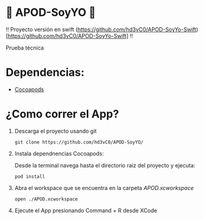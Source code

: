 # 🚀 APOD-SoyYO 🚀

‼️  Proyecto versión en swift (https://github.com/hd3vC0/APOD-SoyYo-Swift)[https://github.com/hd3vC0/APOD-SoyYo-Swift] ‼️

Prueba técnica

# Dependencias:
- [Cocoapods](https://guides.cocoapods.org/using/getting-started.html)

# ¿Como correr el App?

1. Descarga el proyecto usando git

    `git clone https://github.com/hd3vC0/APOD-SoyYO/`

2. Instala dependnencias Cocoapods:
  
   Desde la terminal navega hasta el directorio raiz del proyecto y ejecuta:
  
    `pod install`
    
3. Abra el workspace que se encuentra en la carpeta *APOD.xcworkspace*
    
    `open ./APOD.xcworkspace`
 
 4. Ejecute el App presionando Command + R desde XCode

